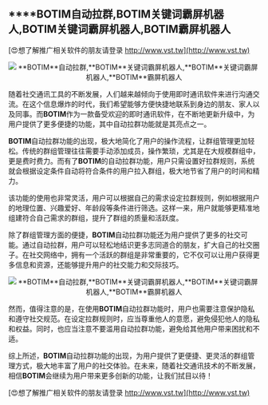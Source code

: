 ## ****BOTIM**自动拉群,**BOTIM**关键词霸屏机器人,**BOTIM**关键词霸屏机器人,**BOTIM**霸屏机器人**

[😍想了解推广相关软件的朋友请登录 http://www.vst.tw](http://www.vst.tw)

 <center><img src="https://vst.tw/MP4/tuiguang/png/2.png" alt="**BOTIM**自动拉群,**BOTIM**关键词霸屏机器人,**BOTIM**关键词霸屏机器人,**BOTIM**霸屏机器人"></center>

随着社交通讯工具的不断发展，人们越来越倾向于使用即时通讯软件来进行沟通交流。在这个信息爆炸的时代，我们希望能够方便快捷地联系到身边的朋友、家人以及同事。而**BOTIM**作为一款备受欢迎的即时通讯软件，在不断地更新升级中，为用户提供了更多便捷的功能，其中自动拉群功能就是其亮点之一。

**BOTIM**自动拉群功能的出现，极大地简化了用户的操作流程，让群组管理更加轻松。传统的群组管理往往需要手动添加成员，操作繁琐，尤其是在大规模群组中，更是费时费力。而有了**BOTIM**的自动拉群功能，用户只需设置好拉群规则，系统就会根据设定条件自动将符合条件的用户拉入群组，极大地节省了用户的时间和精力。

该功能的使用也非常灵活，用户可以根据自己的需求设定拉群规则，例如根据用户的地理位置、兴趣爱好、年龄段等条件进行筛选。这样一来，用户就能够更精准地组建符合自己需求的群组，提升了群组的质量和活跃度。

除了群组管理方面的便捷，**BOTIM**自动拉群功能还为用户提供了更多的社交可能。通过自动拉群，用户可以轻松地结识更多志同道合的朋友，扩大自己的社交圈子。在社交网络中，拥有一个活跃的群组是非常重要的，它不仅可以让用户获得更多信息和资源，还能够提升用户的社交能力和交际技巧。

 <center><img src="https://vst.tw/MP4/tuiguang/png/7.png" alt="**BOTIM**自动拉群,**BOTIM**关键词霸屏机器人,**BOTIM**关键词霸屏机器人,**BOTIM**霸屏机器人"></center>

然而，值得注意的是，在使用**BOTIM**自动拉群功能时，用户也需要注意保护隐私和遵守社交规范。在设定拉群规则时，应当尊重他人的意愿，避免侵犯他人的隐私和权益。同时，也应当注意不要滥用自动拉群功能，避免给其他用户带来困扰和不适。

综上所述，**BOTIM**自动拉群功能的出现，为用户提供了更便捷、更灵活的群组管理方式，极大地丰富了用户的社交体验。在未来，随着社交通讯技术的不断发展，相信**BOTIM**会继续为用户带来更多创新的功能，让我们拭目以待！

[😍想了解推广相关软件的朋友请登录 http://www.vst.tw](http://www.vst.tw)



